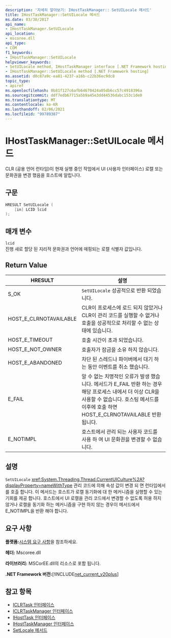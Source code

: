 ```yaml
---
description: '자세히 알아보기: IHostTaskManager:: SetUILocale 메서드'
title: IHostTaskManager::SetUILocale 메서드
ms.date: 03/30/2017
api_name:
- IHostTaskManager.SetUILocale
api_location:
- mscoree.dll
api_type:
- COM
f1_keywords:
- IHostTaskManager::SetUILocale
helpviewer_keywords:
- SetUILocale method, IHostTaskManager interface [.NET Framework hosting]
- IHostTaskManager::SetUILocale method [.NET Framework hosting]
ms.assetid: d0c87a9c-ea81-4237-a16b-c22b36ec9dc8
topic_type:
- apiref
ms.openlocfilehash: 0b81f127c6afb64670424a05db6cc57c4918396a
ms.sourcegitcommit: ddf7edb67715a5b9a45e3dd44536dabc153c1de0
ms.translationtype: MT
ms.contentlocale: ko-KR
ms.lasthandoff: 02/06/2021
ms.locfileid: "99789387"
---
```

# <a name="ihosttaskmanagersetuilocale-method"></a>IHostTaskManager::SetUILocale 메서드

CLR (공용 언어 런타임)이 현재 실행 중인 작업에서 UI (사용자 인터페이스) 로캘 또는 문화권을 변경 했음을 호스트에 알립니다.  
  
## <a name="syntax"></a>구문  
  
```cpp  
HRESULT SetUILocale (  
    [in] LCID lcid  
);  
```  
  
## <a name="parameters"></a>매개 변수  

 `lcid`  
 진행 새로 할당 된 지리적 문화권과 언어에 매핑되는 로캘 식별자 값입니다.  
  
## <a name="return-value"></a>Return Value  
  
|HRESULT|설명|  
|-------------|-----------------|  
|S_OK|`SetUILocale` 성공적으로 반환 되었습니다.|  
|HOST_E_CLRNOTAVAILABLE|CLR이 프로세스에 로드 되지 않았거나 CLR이 관리 코드를 실행할 수 없거나 호출을 성공적으로 처리할 수 없는 상태에 있습니다.|  
|HOST_E_TIMEOUT|호출 시간이 초과 되었습니다.|  
|HOST_E_NOT_OWNER|호출자가 잠금을 소유 하지 않습니다.|  
|HOST_E_ABANDONED|차단 된 스레드나 파이버에서 대기 하는 동안 이벤트를 취소 했습니다.|  
|E_FAIL|알 수 없는 치명적인 오류가 발생 했습니다. 메서드가 E_FAIL 반환 하는 경우 해당 프로세스 내에서 더 이상 CLR을 사용할 수 없습니다. 호스팅 메서드를 이후에 호출 하면 HOST_E_CLRNOTAVAILABLE 반환 됩니다.|  
|E_NOTIMPL|호스트에서 관리 되는 사용자 코드를 사용 하 여 UI 문화권을 변경할 수 없습니다.|  
  
## <a name="remarks"></a>설명  

 `SetUILocale` <xref:System.Threading.Thread.CurrentUICulture%2A?displayProperty=nameWithType> 관리 코드에 의해 속성 값이 변경 되 면 런타임에서를 호출 합니다. 이 메서드는 호스트가 로캘 동기화에 대 한 메커니즘을 실행할 수 있는 기회를 제공 합니다. 호스트에서 UI 로캘을 관리 코드에서 변경할 수 없도록 허용 하지 않거나 로캘을 동기화 하는 메커니즘을 구현 하지 않는 경우이 메서드에서 E_NOTIMPL을 반환 해야 합니다.  
  
## <a name="requirements"></a>요구 사항  

 **플랫폼:**[시스템 요구 사항](../../get-started/system-requirements.md)을 참조하세요.  
  
 **헤더:** Mscoree.dll  
  
 **라이브러리:** MSCorEE.dll의 리소스로 포함 됩니다.  
  
 **.NET Framework 버전:**[!INCLUDE[net_current_v20plus](../../../../includes/net-current-v20plus-md.md)]  
  
## <a name="see-also"></a>참고 항목

- [ICLRTask 인터페이스](iclrtask-interface.md)
- [ICLRTaskManager 인터페이스](iclrtaskmanager-interface.md)
- [IHostTask 인터페이스](ihosttask-interface.md)
- [IHostTaskManager 인터페이스](ihosttaskmanager-interface.md)
- [SetLocale 메서드](ihosttaskmanager-setlocale-method.md)
